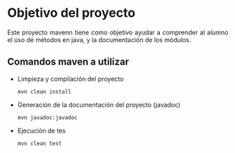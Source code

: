 <div align="justify">

# Objetivo del proyecto

Este proyecto mavenn tiene como objetivo ayudar a comprender al alumno el úso de métodos en java, y la documentación de los módulos.

## Comandos maven a utilizar

- Limpieza y compilación del proyecto

    ```console
    mvn clean install
    ```

- Generación de la documentación del proyecto (javadoc)

    ```console
    mvn javadoc:javadoc 
    ```
- Ejecución de tes

    ```console
    mvn clean test 
    ``` 
 
</div>